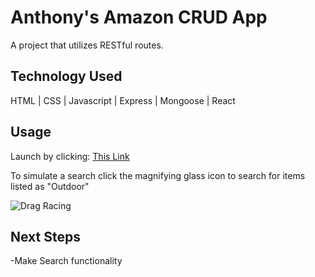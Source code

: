 # Anthony's Amazon CRUD App

A project that utilizes RESTful routes.

## Technology Used

HTML | CSS | Javascript | Express | Mongoose | React

## Usage

Launch by clicking: [This Link](https://anthony-amazon-crud-app.herokuapp.com)

To simulate a search click the magnifying glass icon to search for items listed as "Outdoor"

![Drag Racing](https://i.imgur.com/psjE97R.png)

## Next Steps
-Make Search functionality